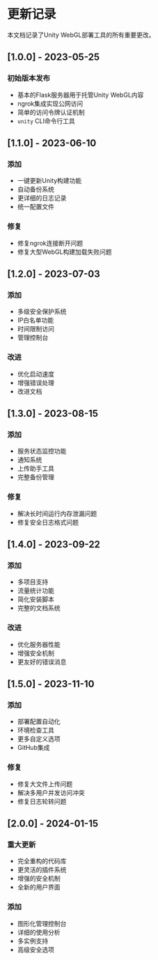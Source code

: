 # 更新记录

本文档记录了Unity WebGL部署工具的所有重要更改。

## [1.0.0] - 2023-05-25
### 初始版本发布
- 基本的Flask服务器用于托管Unity WebGL内容
- ngrok集成实现公网访问
- 简单的访问令牌认证机制
- `unity` CLI命令行工具

## [1.1.0] - 2023-06-10
### 添加
- 一键更新Unity构建功能
- 自动备份系统
- 更详细的日志记录
- 统一配置文件

### 修复
- 修复ngrok连接断开问题
- 修复大型WebGL构建加载失败问题

## [1.2.0] - 2023-07-03
### 添加
- 多级安全保护系统
- IP白名单功能
- 时间限制访问
- 管理控制台

### 改进
- 优化启动速度
- 增强错误处理
- 改进文档

## [1.3.0] - 2023-08-15
### 添加
- 服务状态监控功能
- 通知系统
- 上传助手工具
- 完整备份管理

### 修复
- 解决长时间运行内存泄漏问题
- 修复安全日志格式问题

## [1.4.0] - 2023-09-22
### 添加
- 多项目支持
- 流量统计功能
- 简化安装脚本
- 完整的文档系统

### 改进
- 优化服务器性能
- 增强安全机制
- 更友好的错误消息

## [1.5.0] - 2023-11-10
### 添加
- 部署配置自动化
- 环境检查工具
- 更多自定义选项
- GitHub集成

### 修复
- 修复大文件上传问题
- 解决多用户并发访问冲突
- 修复日志轮转问题

## [2.0.0] - 2024-01-15
### 重大更新
- 完全重构的代码库
- 更灵活的插件系统
- 增强的安全机制
- 全新的用户界面

### 添加
- 图形化管理控制台
- 详细的使用分析
- 多实例支持
- 高级安全选项
